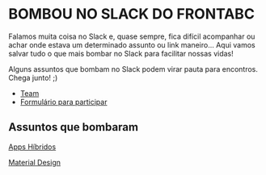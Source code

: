 BOMBOU NO SLACK DO FRONTABC
===========================

Falamos muita coisa no Slack e, quase sempre, fica difícil acompanhar ou achar onde estava um determinado assunto ou link maneiro... Aqui vamos salvar tudo o que mais bombar no Slack para facilitar nossas vidas!

Alguns assuntos que bombam no Slack podem virar pauta para encontros. Chega junto! ;)

- [Team](http://frontabc.slack.com)
- [Formulário para participar](https://docs.google.com/spreadsheets/d/1bGl_w1SXOHpEekDhtY8Bdbh_YcMUzCfXNChUmRoHdWc/edit?usp=sharing)


## Assuntos que bombaram

[Apps Híbridos](https://github.com/front-abc/frontabc.github.io/blob/master/bombou-no-slack/Apps-Hibridos.md)

[Material Design](https://github.com/front-abc/frontabc.github.io/blob/master/bombou-no-slack/Material-Design.md)
